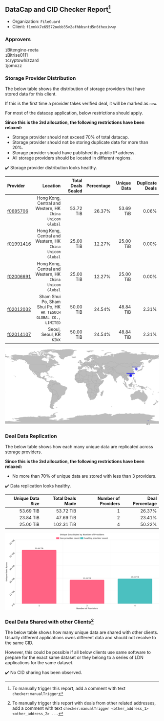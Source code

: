 ## DataCap and CID Checker Report[^1]
 - Organization: `FileGuard`
 - Client: `f1mmkk7e65572oobb35v2afhbbsntd5n6thexiwwy`
### Approvers
`1`Bitengine-reeta<br/>`1`Bitrise0111<br/>`1`cryptowhizzard<br/>`1`jomozz

### Storage Provider Distribution
The below table shows the distribution of storage providers that have stored data for this client.

If this is the first time a provider takes verified deal, it will be marked as `new`.

For most of the datacap application, below restrictions should apply.

**Since this is the 3rd allocation, the following restrictions have been relaxed:**
 - Storage provider should not exceed 70% of total datacap.
 - Storage provider should not be storing duplicate data for more than 20%.
 - Storage provider should have published its public IP address.
 - All storage providers should be located in different regions.

✔️ Storage provider distribution looks healthy.

| Provider                                              |                                                           Location | Total Deals Sealed | Percentage | Unique Data | Duplicate Deals |
| :---------------------------------------------------- | -----------------------------------------------------------------: | -----------------: | ---------: | ----------: | --------------: |
| [f0685706](https://filfox.info/en/address/f0685706)   |       Hong Kong, Central and Western, HK<br/>`China Unicom Global` |          53.72 TiB |     26.37% |   53.69 TiB |           0.06% |
| [f01991416](https://filfox.info/en/address/f01991416) |       Hong Kong, Central and Western, HK<br/>`China Unicom Global` |          25.00 TiB |     12.27% |   25.00 TiB |           0.00% |
| [f02006691](https://filfox.info/en/address/f02006691) |       Hong Kong, Central and Western, HK<br/>`China Unicom Global` |          25.00 TiB |     12.27% |   25.00 TiB |           0.00% |
| [f02012032](https://filfox.info/en/address/f02012032) | Sham Shui Po, Sham Shui Po, HK<br/>`HK TESUCH GLOBAL CO., LIMITED` |          50.00 TiB |     24.54% |   48.84 TiB |           2.31% |
| [f02014107](https://filfox.info/en/address/f02014107) |                                        Seoul, Seoul, KR<br/>`KINX` |          50.00 TiB |     24.54% |   48.84 TiB |           2.31% |

<img src="https://raw.githubusercontent.com/data-preservation-programs/filplus-checker-assets/main/filecoin-project/filecoin-plus-large-datasets/issues/1714/1689380457288.png"/>

### Deal Data Replication
The below table shows how each many unique data are replicated across storage providers.


**Since this is the 3rd allocation, the following restrictions have been relaxed:**
- No more than 70% of unique data are stored with less than 3 providers.

✔️ Data replication looks healthy.

| Unique Data Size | Total Deals Made | Number of Providers | Deal Percentage |
| ---------------: | ---------------: | ------------------: | --------------: |
|        53.69 TiB |        53.72 TiB |                   1 |          26.37% |
|        23.84 TiB |        47.69 TiB |                   2 |          23.41% |
|        25.00 TiB |       102.31 TiB |                   4 |          50.22% |

<img src="https://raw.githubusercontent.com/data-preservation-programs/filplus-checker-assets/main/filecoin-project/filecoin-plus-large-datasets/issues/1714/1689380458110.png"/>

### Deal Data Shared with other Clients[^3]
The below table shows how many unique data are shared with other clients.
Usually different applications owns different data and should not resolve to the same CID.

However, this could be possible if all below clients use same software to prepare for the exact same dataset or they belong to a series of LDN applications for the same dataset.

✔️ No CID sharing has been observed.

[^1]: To manually trigger this report, add a comment with text `checker:manualTrigger`

[^2]: Deals from those addresses are combined into this report as they are specified with `checker:manualTrigger`

[^3]: To manually trigger this report with deals from other related addresses, add a comment with text `checker:manualTrigger <other_address_1> <other_address_2> ...`
